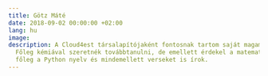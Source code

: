 ```yaml
---
title: Götz Máté
date: 2018-09-02 00:00:00 +02:00
lang: hu
image:
description: A Cloud4est társalapítójaként fontosnak tartom saját magam képzését.
  Főleg kémiával szeretnék továbbtanulni, de emellett érdekel a matematika, a programozás,
  főleg a Python nyelv és mindemellett verseket is írok.
---
```

